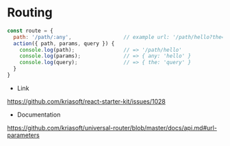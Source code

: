 # Routing

```js
const route = {
  path: '/path/:any',                 // example url: '/path/hello?the=query'
  action({ path, params, query }) {
    console.log(path);                // => '/path/hello'
    console.log(params);              // => { any: 'hello' }
    console.log(query);               // => { the: 'query' }
  }
}
```
* Link

https://github.com/kriasoft/react-starter-kit/issues/1028

* Documentation

https://github.com/kriasoft/universal-router/blob/master/docs/api.md#url-parameters